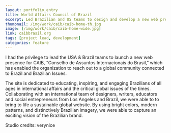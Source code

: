```yaml
---
layout: portfolio_entry
title: World Affairs Council of Brazil
excerpt: Led Brazilian and US teams to design and develop a new web presence for the World Affairs Council of Brazil, engaging and educating Brazilians of all ages about Brazilian issues of the times.
thumbnail: /img/work/caib/caib-home-th.jpg
image: [/img/work/caib/caib-home-wide.jpg]
link: caibbrasil.org
tags: [project lead, development]
categories: feature
---
```


I had the privilege to lead the USA & Brazil teams to launch a new web presence for CAIB, “Conselho de Assuntos Internacionais do Brasil,” which has enabled the organization to reach out to a global community connected to Brazil and Brazilian Issues.

The site is dedicated to educating, inspiring, and engaging Brazilians of all ages in international affairs and the critical global issues of the times. Collaborating with an international team of designers, writers, educators and social entrepreneurs from Los Angeles and Brazil, we were able to to bring to life a sustainable global website. By using bright colors, modern patterns, and distinctively Brazilian imagery, we were able to capture an exciting vision of the Brazilian brand.

Studio credits: verynice